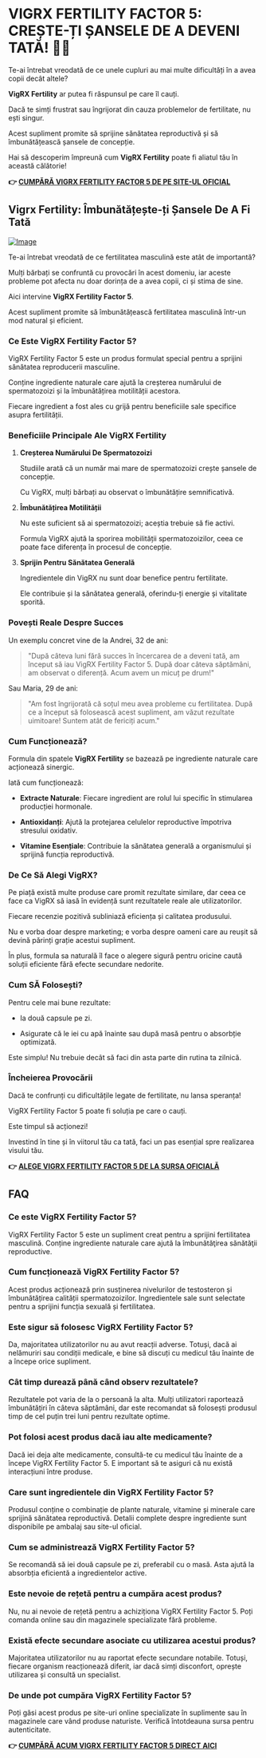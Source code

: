 # VIGRX FERTILITY FACTOR 5: CREȘTE-ȚI ȘANSELE DE A DEVENI TATĂ! 👶✨

Te-ai întrebat vreodată de ce unele cupluri au mai multe dificultăți în a avea copii decât altele?  

**VigRX Fertility** ar putea fi răspunsul pe care îl cauți.  

Dacă te simți frustrat sau îngrijorat din cauza problemelor de fertilitate, nu ești singur.  

Acest supliment promite să sprijine sănătatea reproductivă și să îmbunătățească șansele de concepție.  

Hai să descoperim împreună cum **VigRX Fertility** poate fi aliatul tău în această călătorie!



**👉 [CUMPĂRĂ VIGRX FERTILITY FACTOR 5 DE PE SITE-UL OFICIAL](https://gchaffi.com/VeGp9iZr)**

## Vigrx Fertility: Îmbunătățește-ți Șansele De A Fi Tată

[![Image](https://www2.sellhealth.com/139/fertility-factor-5-7-1.jpg)](https://gchaffi.com/VeGp9iZr)

Te-ai întrebat vreodată de ce fertilitatea masculină este atât de importantă? 

Mulți bărbați se confruntă cu provocări în acest domeniu, iar aceste probleme pot afecta nu doar dorința de a avea copii, ci și stima de sine. 

Aici intervine **VigRX Fertility Factor 5**. 

Acest supliment promite să îmbunătățească fertilitatea masculină într-un mod natural și eficient.

### Ce Este VigRX Fertility Factor 5?

VigRX Fertility Factor 5 este un produs formulat special pentru a sprijini sănătatea reproducerii masculine. 

Conține ingrediente naturale care ajută la creșterea numărului de spermatozoizi și la îmbunătățirea motilității acestora.

Fiecare ingredient a fost ales cu grijă pentru beneficiile sale specifice asupra fertilității.

### Beneficiile Principale Ale VigRX Fertility

1. **Creșterea Numărului De Spermatozoizi**
   
   Studiile arată că un număr mai mare de spermatozoizi crește șansele de concepție.
   
   Cu VigRX, mulți bărbați au observat o îmbunătățire semnificativă.

2. **Îmbunătățirea Motilității**
   
   Nu este suficient să ai spermatozoizi; aceștia trebuie să fie activi.
   
   Formula VigRX ajută la sporirea mobilității spermatozoizilor, ceea ce poate face diferența în procesul de concepție.

3. **Sprijin Pentru Sănătatea Generală**
   
   Ingredientele din VigRX nu sunt doar benefice pentru fertilitate.
   
   Ele contribuie și la sănătatea generală, oferindu-ți energie și vitalitate sporită.

### Povești Reale Despre Succes

Un exemplu concret vine de la Andrei, 32 de ani:

> "După câteva luni fără succes în încercarea de a deveni tată, am început să iau VigRX Fertility Factor 5. 
> După doar câteva săptămâni, am observat o diferență. 
> Acum avem un micuț pe drum!"

Sau Maria, 29 de ani:

> "Am fost îngrijorată că soțul meu avea probleme cu fertilitatea. 
> După ce a început să folosească acest supliment, am văzut rezultate uimitoare! 
> Suntem atât de fericiți acum."

### Cum Funcționează?

Formula din spatele **VigRX Fertility** se bazează pe ingrediente naturale care acționează sinergic. 

Iată cum funcționează:

- **Extracte Naturale**: Fiecare ingredient are rolul lui specific în stimularea producției hormonale.
  
- **Antioxidanți**: Ajută la protejarea celulelor reproductive împotriva stresului oxidativ.

- **Vitamine Esențiale**: Contribuie la sănătatea generală a organismului și sprijină funcția reproductivă.

### De Ce Să Alegi VigRX?

Pe piață există multe produse care promit rezultate similare, dar ceea ce face ca VigRX să iasă în evidență sunt rezultatele reale ale utilizatorilor. 

Fiecare recenzie pozitivă subliniază eficiența și calitatea produsului.

Nu e vorba doar despre marketing; e vorba despre oameni care au reușit să devină părinți grație acestui supliment.

În plus, formula sa naturală îl face o alegere sigură pentru oricine caută soluții eficiente fără efecte secundare nedorite.

### Cum SĂ Folosești?

Pentru cele mai bune rezultate:

- Ia două capsule pe zi.
  
- Asigurate că le iei cu apă înainte sau după masă pentru o absorbție optimizată.

Este simplu! Nu trebuie decât să faci din asta parte din rutina ta zilnică.

### Încheierea Provocării

Dacă te confrunți cu dificultățile legate de fertilitate, nu lansa speranța!

VigRX Fertility Factor 5 poate fi soluția pe care o cauți. 

Este timpul să acționezi!

Investind în tine și în viitorul tău ca tată, faci un pas esențial spre realizarea visului tău.



**👉 [ALEGE VIGRX FERTILITY FACTOR 5 DE LA SURSA OFICIALĂ](https://gchaffi.com/VeGp9iZr)**

## FAQ

### Ce este VigRX Fertility Factor 5?
VigRX Fertility Factor 5 este un supliment creat pentru a sprijini fertilitatea masculină. Conține ingrediente naturale care ajută la îmbunătăţirea sănătăţii reproductive.

### Cum funcționează VigRX Fertility Factor 5?
Acest produs acționează prin susținerea nivelurilor de testosteron și îmbunătățirea calității spermatozoizilor. Ingredientele sale sunt selectate pentru a sprijini funcția sexuală și fertilitatea.

### Este sigur să folosesc VigRX Fertility Factor 5?
Da, majoritatea utilizatorilor nu au avut reacții adverse. Totuși, dacă ai nelămuriri sau condiții medicale, e bine să discuți cu medicul tău înainte de a începe orice supliment.

### Cât timp durează până când observ rezultatele?
Rezultatele pot varia de la o persoană la alta. Mulți utilizatori raportează îmbunătățiri în câteva săptămâni, dar este recomandat să folosești produsul timp de cel puțin trei luni pentru rezultate optime.

### Pot folosi acest produs dacă iau alte medicamente?
Dacă iei deja alte medicamente, consultă-te cu medicul tău înainte de a începe VigRX Fertility Factor 5. E important să te asiguri că nu există interacțiuni între produse.

### Care sunt ingredientele din VigRX Fertility Factor 5?
Produsul conține o combinație de plante naturale, vitamine și minerale care sprijină sănătatea reproductivă. Detalii complete despre ingrediente sunt disponibile pe ambalaj sau site-ul oficial.

### Cum se administrează VigRX Fertility Factor 5?
Se recomandă să iei două capsule pe zi, preferabil cu o masă. Asta ajută la absorbția eficientă a ingredientelor active.

### Este nevoie de rețetă pentru a cumpăra acest produs?
Nu, nu ai nevoie de rețetă pentru a achiziționa VigRX Fertility Factor 5. Poți comanda online sau din magazinele specializate fără probleme.

### Există efecte secundare asociate cu utilizarea acestui produs?
Majoritatea utilizatorilor nu au raportat efecte secundare notabile. Totuși, fiecare organism reacționează diferit, iar dacă simți disconfort, oprește utilizarea și consultă un specialist.

### De unde pot cumpăra VigRX Fertility Factor 5?
Poți găsi acest produs pe site-uri online specializate în suplimente sau în magazinele care vând produse naturiste. Verifică întotdeauna sursa pentru autenticitate.



**👉 [CUMPĂRĂ ACUM VIGRX FERTILITY FACTOR 5 DIRECT AICI](https://gchaffi.com/VeGp9iZr)**